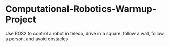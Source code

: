 # Computational-Robotics-Warmup-Project
Use ROS2 to control a robot in teleop, drive in a square, follow a wall, follow a person, and avoid obstacles
